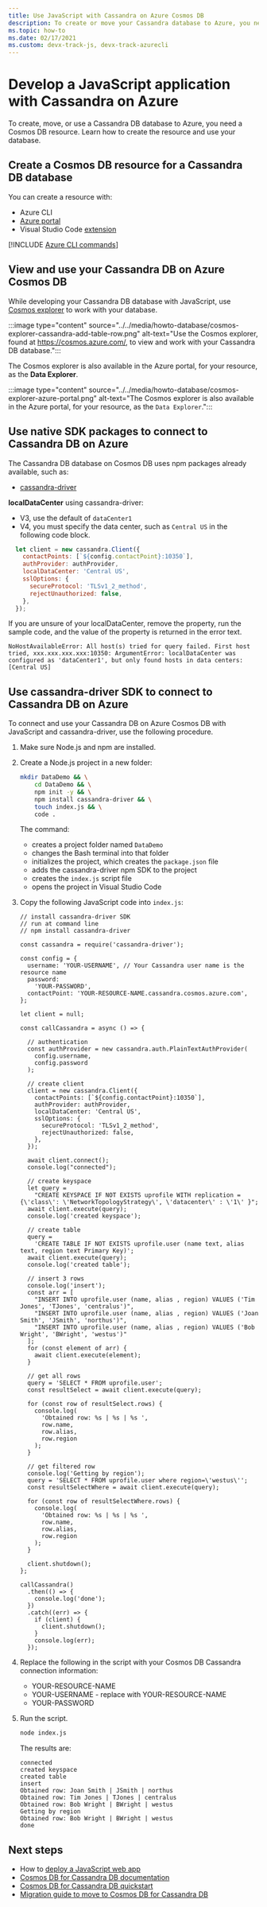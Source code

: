 ```yaml
---
title: Use JavaScript with Cassandra on Azure Cosmos DB
description: To create or move your Cassandra database to Azure, you need a Cosmos DB resource. 
ms.topic: how-to
ms.date: 02/17/2021
ms.custom: devx-track-js, devx-track-azurecli
---
```


# Develop a JavaScript application with Cassandra on Azure


To create, move, or use a Cassandra DB database to Azure, you need a Cosmos DB resource. Learn how to create the resource and use your database.

## Create a Cosmos DB resource for a Cassandra DB database

You can create a resource with:

* Azure CLI
* [Azure portal](https://portal.azure.com)
* Visual Studio Code [extension](https://marketplace.visualstudio.com/items?itemName=ms-azuretools.vscode-cosmosdb)

[!INCLUDE [Azure CLI commands](../../includes/azure-cli-cassandra-db.md)]

## View and use your Cassandra DB on Azure Cosmos DB

While developing your Cassandra DB database with JavaScript, use [Cosmos explorer](https://cosmos.azure.com/) to work with your database. 

:::image type="content" source="../../media/howto-database/cosmos-explorer-cassandra-add-table-row.png" alt-text="Use the Cosmos explorer, found at https://cosmos.azure.com/, to view and work with your Cassandra DB database.":::


The Cosmos explorer is also available in the Azure portal, for your resource, as the **Data Explorer**.


:::image type="content" source="../../media/howto-database/cosmos-explorer-azure-portal.png" alt-text="The Cosmos explorer is also available in the Azure portal, for your resource, as the `Data Explorer`.":::

## Use native SDK packages to connect to Cassandra DB on Azure

The Cassandra DB database on Cosmos DB uses npm packages already available, such as:

* [cassandra-driver](https://www.npmjs.com/package/cassandra-driver)

**localDataCenter** using cassandra-driver:

* V3, use the default of `dataCenter1`
* V4, you must specify the data center, such as `Central US` in the following code block. 

```javascript
  let client = new cassandra.Client({
    contactPoints: [`${config.contactPoint}:10350`],
    authProvider: authProvider,
    localDataCenter: 'Central US',
    sslOptions: {
      secureProtocol: 'TLSv1_2_method',
      rejectUnauthorized: false,
    },
  });
``` 

If you are unsure of your localDataCenter, remove the property, run the sample code, and the value of the property is returned in the error text. 

```text
NoHostAvailableError: All host(s) tried for query failed. First host tried, xxx.xxx.xxx.xxx:10350: ArgumentError: localDataCenter was configured as 'dataCenter1', but only found hosts in data centers: [Central US]
```

## Use cassandra-driver SDK to connect to Cassandra DB on Azure

To connect and use your Cassandra DB on Azure Cosmos DB with JavaScript and cassandra-driver, use the following procedure.

1. Make sure Node.js and npm are installed.
1. Create a Node.js project in a new folder:

    ```bash
    mkdir DataDemo && \
        cd DataDemo && \
        npm init -y && \
        npm install cassandra-driver && \
        touch index.js && \
        code .
    ```

    The command:
    * creates a project folder named `DataDemo`
    * changes the Bash terminal into that folder
    * initializes the project, which creates the `package.json` file
    * adds the cassandra-driver npm SDK to the project
    * creates the `index.js` script file
    * opens the project in Visual Studio Code

1. Copy the following JavaScript code into `index.js`:

    ```nodejs
    // install cassandra-driver SDK
    // run at command line
    // npm install cassandra-driver

    const cassandra = require('cassandra-driver');
    
    const config = {
      username: 'YOUR-USERNAME', // Your Cassandra user name is the resource name 
      password:
        'YOUR-PASSWORD',
      contactPoint: 'YOUR-RESOURCE-NAME.cassandra.cosmos.azure.com',
    };
    
    let client = null;
    
    const callCassandra = async () => {

      // authentication 
      const authProvider = new cassandra.auth.PlainTextAuthProvider(
        config.username,
        config.password
      );
    
      // create client
      client = new cassandra.Client({
        contactPoints: [`${config.contactPoint}:10350`],
        authProvider: authProvider,
        localDataCenter: 'Central US',
        sslOptions: {
          secureProtocol: 'TLSv1_2_method',
          rejectUnauthorized: false,
        },
      });
    
      await client.connect();
      console.log("connected");
      
      // create keyspace
      let query =
        "CREATE KEYSPACE IF NOT EXISTS uprofile WITH replication = {\'class\': \'NetworkTopologyStrategy\', \'datacenter\' : \'1\' }";
      await client.execute(query);
      console.log('created keyspace');
    
      // create table
      query =
        'CREATE TABLE IF NOT EXISTS uprofile.user (name text, alias text, region text Primary Key)';
      await client.execute(query);
      console.log('created table');
    
      // insert 3 rows
      console.log('insert');
      const arr = [
        "INSERT INTO uprofile.user (name, alias , region) VALUES ('Tim Jones', 'TJones', 'centralus')",
        "INSERT INTO uprofile.user (name, alias , region) VALUES ('Joan Smith', 'JSmith', 'northus')",
        "INSERT INTO uprofile.user (name, alias , region) VALUES ('Bob Wright', 'BWright', 'westus')"
      ];
      for (const element of arr) {
        await client.execute(element);
      }
    
      // get all rows
      query = 'SELECT * FROM uprofile.user';
      const resultSelect = await client.execute(query);
    
      for (const row of resultSelect.rows) {
        console.log(
          'Obtained row: %s | %s | %s ',
          row.name,
          row.alias,
          row.region
        );
      }
    
      // get filtered row
      console.log('Getting by region');
      query = 'SELECT * FROM uprofile.user where region=\'westus\'';
      const resultSelectWhere = await client.execute(query);
    
      for (const row of resultSelectWhere.rows) {
        console.log(
          'Obtained row: %s | %s | %s ',
          row.name,
          row.alias,
          row.region
        );
      }
    
      client.shutdown();
    };
    
    callCassandra()
      .then(() => {
        console.log('done');
      })
      .catch((err) => {
        if (client) {
          client.shutdown();
        }
        console.log(err);
      });

    ```
 
1. Replace the following in the script with your Cosmos DB Cassandra connection information:

    * YOUR-RESOURCE-NAME
    * YOUR-USERNAME - replace with YOUR-RESOURCE-NAME
    * YOUR-PASSWORD

1. Run the script.

    ```bash
    node index.js
    ```

    The results are:

    ```console
    connected
    created keyspace
    created table
    insert
    Obtained row: Joan Smith | JSmith | northus 
    Obtained row: Tim Jones | TJones | centralus 
    Obtained row: Bob Wright | BWright | westus
    Getting by region
    Obtained row: Bob Wright | BWright | westus 
    done
    ```

## Next steps

* How to [deploy a JavaScript web app](../deploy-web-app.md)
* [Cosmos DB for Cassandra DB documentation](/azure/cosmos-db/cassandra-introduction)
* [Cosmos DB for Cassandra DB quickstart](/azure/cosmos-db/create-cassandra-nodejs)
* [Migration guide to move to Cosmos DB for Cassandra DB](/azure/cosmos-db/cassandra-migrate-cosmos-db-databricks)